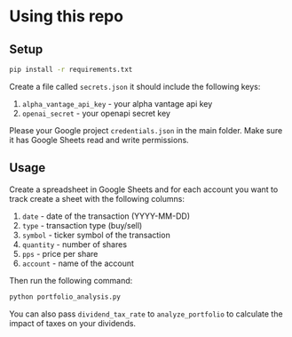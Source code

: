 # Using this repo

## Setup
```zsh
pip install -r requirements.txt
```
Create a file called `secrets.json` it should include the following keys:
1. `alpha_vantage_api_key` - your alpha vantage api key
2. `openai_secret` - your openapi secret key

Please your Google project `credentials.json` in the main folder. 
Make sure it has Google Sheets read and write permissions.

## Usage
Create a spreadsheet in Google Sheets and for each account you want to track create a sheet with the following columns:
1. `date` - date of the transaction (YYYY-MM-DD)
2. `type` - transaction type (buy/sell)
3. `symbol` - ticker symbol of the transaction
4. `quantity` - number of shares
5. `pps` - price per share
6. `account` - name of the account

Then run the following command:
```zsh
python portfolio_analysis.py
```
You can also pass `dividend_tax_rate` to `analyze_portfolio` to calculate the impact of taxes on your dividends.

